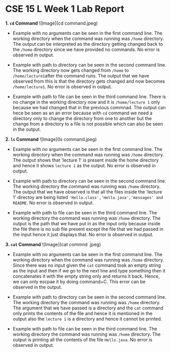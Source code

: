 # CSE 15 L Week 1 Lab Report 

**1. ```cd``` Command**
![Image](cd command.jpeg)

* Example with no arguments can be seen in the first command line. The working directory when the command was running was ```/home``` directory. The output can be interpreted as the directory getting changed back to the ```/home``` directory since we have provided no commands. No error is observed in output.
  
* Example with path to directory can be seen in the second command line. The working directory now gets changed from ```/home``` to ```/home/lecture1```after the command runs. The output that we have observed from this is that the directory gets changed and now becomes ```/home/lecture1```. No error is observed in output.

* Example with path to file can be seen in the third command line. There is no change in the working directory now and it is ```/home/lecture 1``` only because we had changed that in the previous commnad. The output can hece be seen as an an error because with ```cd``` command we need a directory only to change the directory from one to another but the change from a directory to a file is not possible which can also be seen in the output.

**2. ```ls``` Command**
![Image](ls command.jpeg)

* Example with no arguments can be seen in the first command line. The working directory when the command was running was ```/home``` directory. The output shows that 'lecture 1' is present inside the home directory and hence it shows ```lecture 1``` as the output. No error is observed in output.
  
* Example with path to directory can be seen in the second command line. The working directory the command was running was ```/home``` directory. The output that we have observed is that all the files inside the 'lecture 1' directoy are being listed ``` 'Hello.class','Hello.java','messages' and README ```. No error is observed in output.

* Example with path to file can be seen in the third command line. The working directory the command was running was ```/home``` directory. The output is the path that we have put in as the input only because inside the file there is no sub file present except the file that we had passed in the input hence it just displays that. No error is observed in output.

**3. ```cat``` Command**
![Image](cat commnd .jpeg)

* Example with no arguments can be seen in the first command line. The working directory when the command was running was ```/home``` directory. Since there was no input given the ```cat``` command took an empty string as the input and then if we go to the next line and type something then it concatenates it with the empty string only and returns it back. Hence, we can only escpae it by doing command+C. This error can be observed in the output.
  
* Example with path to directory can be seen in the second command line. The working directory the command was running was ```/home``` directory. The argument that we have passed is a directory and the ```cat``` command only prints the contents of the file and hence it is mentioned in the output also the ```lecture 1``` is a directory and hence it cannot be printed.

* Example with path to file can be seen in the third command line. The working directory the command was running was ```/home``` directory. The output is printing all the contents of the file ```Hello.java```. No error is observed in output.








